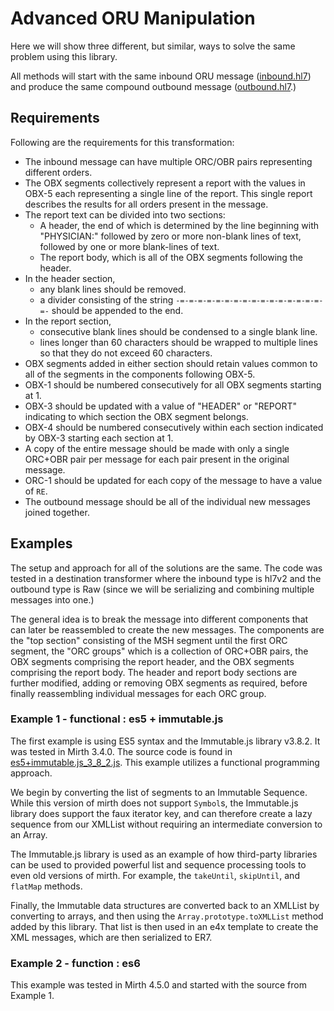 # Advanced ORU Manipulation
Here we will show three different, but similar, ways to solve the same problem
using this library.

All methods will start with the same inbound ORU message ([inbound.hl7](inbound.hl7)) and
produce the same compound outbound message ([outbound.hl7](outbound.hl7).)

## Requirements
Following are the requirements for this transformation:
- The inbound message can have multiple ORC/OBR pairs representing different
   orders.
- The OBX segments collectively represent a report with the values in OBX-5
  each representing a single line of the report. This single report describes
  the results for all orders present in the message.
- The report text can be divided into two sections:
  - A header, the end of which is determined by the line beginning with
    "PHYSICIAN:" followed by zero or more non-blank lines of text, followed by
    one or more blank-lines of text.
  - The report body, which is all of the OBX segments following the header.
- In the header section,
  - any blank lines should be removed.
  - a divider consisting of the string `-=-=-=-=-=-=-=-=-=-=-=-=-=-=-=-=-=-`
    should be appended to the end.
- In the report section,
  - consecutive blank lines should be condensed to a single blank line.
  - lines longer than 60 characters should be wrapped to multiple lines so that
    they do not exceed 60 characters.
- OBX segments added in either section should retain values common to all of
  the segments in the components following OBX-5.
- OBX-1 should be numbered consecutively for all OBX segments starting at 1.
- OBX-3 should be updated with a value of "HEADER" or "REPORT" indicating to
  which section the OBX segment belongs.
- OBX-4 should be numbered consecutively within each section indicated by OBX-3
  starting each section at 1.
- A copy of the entire message should be made with only a single ORC+OBR pair
  per message for each pair present in the original message.
- ORC-1 should be updated for each copy of the message to have a value of `RE`.
- The outbound message should be all of the individual new messages joined
  together.

## Examples
The setup and approach for all of the solutions are the same. The code was
tested in a destination transformer where the inbound type is hl7v2 and the
outbound type is Raw (since we will be serializing and combining multiple
messages into one.)

The general idea is to break the message into different components that can
later be reassembled to create the new messages. The components are the "top
section" consisting of the MSH segment until the first ORC segment, the "ORC
groups" which is a collection of ORC+OBR pairs, the OBX segments comprising
the report header, and the OBX segments comprising the report body. The
header and report body sections are further modified, adding or removing OBX
segments as required, before finally reassembling individual messages for each
ORC group.

### Example 1 - functional : es5 + immutable.js
The first example is using ES5 syntax and the Immutable.js library v3.8.2. It
was tested in Mirth 3.4.0. The source code is found in
[es5+immutable.js_3_8_2.js](es5+immutable.js_3_8_2.js).
This example utilizes a functional programming approach.

We begin by converting the list of segments to an Immutable Sequence.
While this version of mirth does not support `Symbol`s, the Immutable.js
library does support the faux iterator key, and can therefore create a
lazy sequence from our XMLList without requiring an intermediate conversion
to an Array.

The Immutable.js library is used as an example of how third-party libraries can
be used to provided powerful list and sequence processing tools to even old
versions of mirth. For example, the `takeUntil`, `skipUntil`, and `flatMap`
methods.

Finally, the Immutable data structures are converted back to an XMLList by
converting to arrays, and then using the `Array.prototype.toXMLList` method
added by this library. That list is then used in an e4x template to create the
XML messages, which are then serialized to ER7.

### Example 2 - function : es6
This example was tested in Mirth 4.5.0 and started with the source from Example 1.
